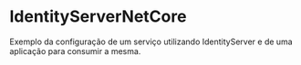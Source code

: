 # IdentityServerNetCore
Exemplo da configuração de um serviço utilizando IdentityServer e de uma aplicação para consumir a mesma.

